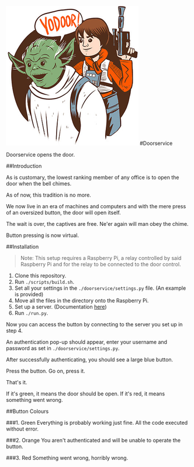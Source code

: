 ![Yodoor](./yodoor.png)
#Doorservice

Doorservice opens the door.

##Introduction

As is customary, the lowest ranking member of any office is to open the door
when the bell chimes.

As of now, this tradition is no more.

We now live in an era of machines and computers and with the mere press of
an oversized button, the door will open itself.

The wait is over, the captives are free. Ne'er again will man obey the chime.

Button pressing is now virtual.

##Installation

>Note: This setup requires a Raspberry Pi, a relay controlled by said Raspberry
Pi and for the relay to be connected to the door control.

1. Clone this repository.
2. Run  `./scripts/build.sh`.
3. Set all your settings in the `./doorservice/settings.py` file. (An example is provided)
3. Move all the files in the directory onto the Raspberry Pi.
4. Set up a server. (Documentation [here](http://flask.pocoo.org/docs/deploying/wsgi-standalone/))
5. Run `./run.py`.

Now you can access the button by connecting to the server you set up in step 4.

An authentication pop-up should appear, enter your username and password as set
in `./doorservice/settings.py`.

After successfully authenticating, you should see a large blue button.

Press the button. Go on, press it.

That's it.

If it's green, it means the door should be open. If it's red, it means something
went wrong.

##Button Colours

###1. Green
Everything is probably working just fine. All the code executed without error.

###2. Orange
You aren't authenticated and will be unable to operate the button.

###3. Red
Something went wrong, horribly wrong.
